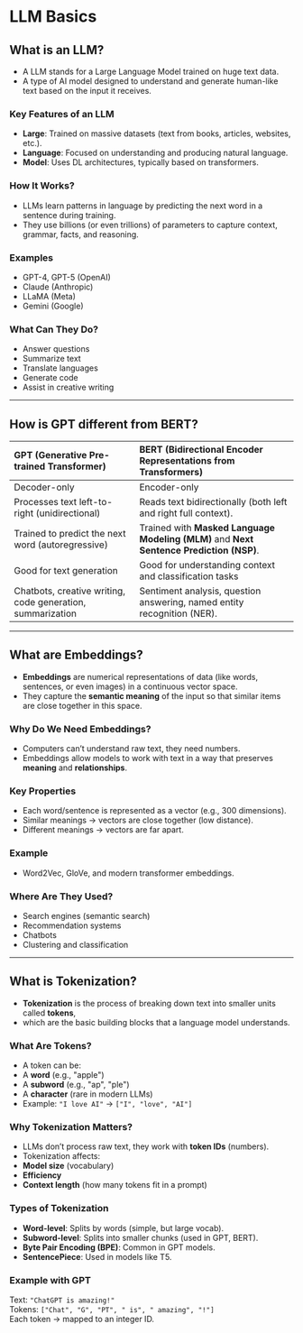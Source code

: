 # LLM Basics

## What is an LLM?
- A LLM stands for a Large Language Model trained on huge text data.
- A type of AI model designed to understand and generate human-like text based on the input it receives.

### Key Features of an LLM
- **Large**: Trained on massive datasets (text from books, articles, websites, etc.).
- **Language**: Focused on understanding and producing natural language.
- **Model**: Uses DL architectures, typically based on transformers.

### How It Works?
- LLMs learn patterns in language by predicting the next word in a sentence during training.
- They use billions (or even trillions) of parameters to capture context, grammar, facts, and reasoning.

### Examples
- GPT-4, GPT-5 (OpenAI)
- Claude (Anthropic)
- LLaMA (Meta)
- Gemini (Google)

### What Can They Do?
- Answer questions
- Summarize text
- Translate languages
- Generate code
- Assist in creative writing

--- 

## How is GPT different from BERT?

GPT (Generative Pre-trained Transformer) | BERT (Bidirectional Encoder Representations from Transformers)
:--- | :---   
Decoder-only | Encoder-only 
Processes text left-to-right (unidirectional) | Reads text bidirectionally (both left and right full context).
Trained to predict the next word (autoregressive) | Trained with **Masked Language Modeling (MLM)** and **Next Sentence Prediction (NSP)**.
Good for text generation | Good for understanding context and classification tasks
Chatbots, creative writing, code generation, summarization | Sentiment analysis, question answering, named entity recognition (NER).

---

## What are Embeddings? 

- **Embeddings** are numerical representations of data (like words, sentences, or even images) in a continuous vector space.
- They capture the **semantic meaning** of the input so that similar items are close together in this space.

### Why Do We Need Embeddings?
- Computers can’t understand raw text, they need numbers.
- Embeddings allow models to work with text in a way that preserves **meaning** and **relationships**.

### Key Properties
- Each word/sentence is represented as a vector (e.g., 300 dimensions).
- Similar meanings → vectors are close together (low distance).
- Different meanings → vectors are far apart.

### Example
- Word2Vec, GloVe, and modern transformer embeddings.

### Where Are They Used?
- Search engines (semantic search)
- Recommendation systems
- Chatbots
- Clustering and classification

---

## What is Tokenization?
- **Tokenization** is the process of breaking down text into smaller units called **tokens**,
- which are the basic building blocks that a language model understands.

### What Are Tokens?
- A token can be:
- A **word** (e.g., "apple")
- A **subword** (e.g., "ap", "ple")
- A **character** (rare in modern LLMs)
- Example:  `"I love AI"` → `["I", "love", "AI"]`

### Why Tokenization Matters?
- LLMs don’t process raw text, they work with **token IDs** (numbers).
- Tokenization affects:
- **Model size** (vocabulary)
- **Efficiency**
- **Context length** (how many tokens fit in a prompt)

### Types of Tokenization
- **Word-level**: Splits by words (simple, but large vocab).
- **Subword-level**: Splits into smaller chunks (used in GPT, BERT).
- **Byte Pair Encoding (BPE)**: Common in GPT models.
- **SentencePiece**: Used in models like T5.

### Example with GPT
Text: `"ChatGPT is amazing!"`  
Tokens: `["Chat", "G", "PT", " is", " amazing", "!"]`  
Each token → mapped to an integer ID.

